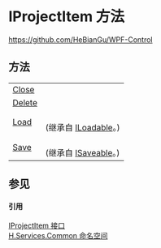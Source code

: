 # IProjectItem 方法
https://github.com/HeBianGu/WPF-Control



## 方法
<table>
<tr>
<td><a href="22acffa4-518a-4351-1d22-fa4817c068ce">Close</a></td>
<td> </td></tr>
<tr>
<td><a href="66a9e81c-91be-7bc0-d745-6c0d664cf6a3">Delete</a></td>
<td> </td></tr>
<tr>
<td><a href="0345f632-56c8-2ec7-1873-87985b5ce519">Load</a></td>
<td><br />(继承自 <a href="fe4e7996-30a2-ccbf-c9bd-c591eee0d01c">ILoadable</a>。)</td></tr>
<tr>
<td><a href="118af69d-a07b-fb09-436c-8eedb04d9f42">Save</a></td>
<td><br />(继承自 <a href="693534bf-0b52-210b-6c8e-1ba27700d3d4">ISaveable</a>。)</td></tr>
</table>

## 参见


#### 引用
<a href="cd39a979-7236-cf01-4f00-b010922ca422">IProjectItem 接口</a>  
<a href="b9cdd84f-6623-a51a-f53b-465103ced202">H.Services.Common 命名空间</a>  
